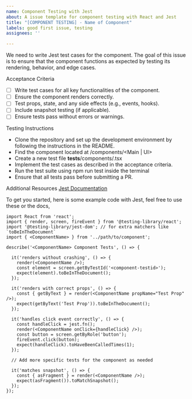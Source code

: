 ```yaml
---
name: Component Testing with Jest
about: A issue template for component testing with React and Jest
title: "[COMPONENT TESTING] - Name of Component"
labels: good first issue, testing
assignees: ''

---
```


We need to write Jest test cases for the <ComponentName> component. The goal of this issue is to ensure that the component functions as expected by testing its rendering, behavior, and edge cases.

Acceptance Criteria
- [ ] Write test cases for all key functionalities of the <ComponentName> component.
- [ ] Ensure the component renders correctly.
- [ ] Test props, state, and any side effects (e.g., events, hooks).
- [ ] Include snapshot testing (if applicable).
- [ ] Ensure tests pass without errors or warnings.

Testing Instructions
- Clone the repository and set up the development environment by following the instructions in the README.
- Find the component located at /components/<Main | UI>
- Create a new test file __tests__/components/<ComponentName>.tsx
- Implement the test cases as described in the acceptance criteria.
- Run the test suite using npm run test inside the terminal
- Ensure that all tests pass before submitting a PR.

Additional Resources
[Jest Documentation](https://jestjs.io/docs/getting-started)

To get you started, here is some example code with Jest, feel free to use these or the docs,
```tsx
import React from 'react';
import { render, screen, fireEvent } from '@testing-library/react';
import '@testing-library/jest-dom'; // for extra matchers like `toBeInTheDocument`
import { <ComponentName> } from '../path/to/component';

describe('<ComponentName> Component Tests', () => {
  
  it('renders without crashing', () => {
    render(<ComponentName />);
    const element = screen.getByTestId('<component-testid>');
    expect(element).toBeInTheDocument();
  });

  it('renders with correct props', () => {
    const { getByText } = render(<ComponentName propName="Test Prop" />);
    expect(getByText('Test Prop')).toBeInTheDocument();
  });

  it('handles click event correctly', () => {
    const handleClick = jest.fn();
    render(<ComponentName onClick={handleClick} />);
    const button = screen.getByRole('button');
    fireEvent.click(button);
    expect(handleClick).toHaveBeenCalledTimes(1);
  });

  // Add more specific tests for the component as needed
  
  it('matches snapshot', () => {
    const { asFragment } = render(<ComponentName />);
    expect(asFragment()).toMatchSnapshot();
  });
});
```
